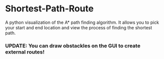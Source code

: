 # Shortest-Path-Route
A python visualization of the A* path finding algorithm. It allows you to pick your start and end location and view the process of finding the shortest path. 

### UPDATE: You can draw obstackles on the GUI to create external routes!
